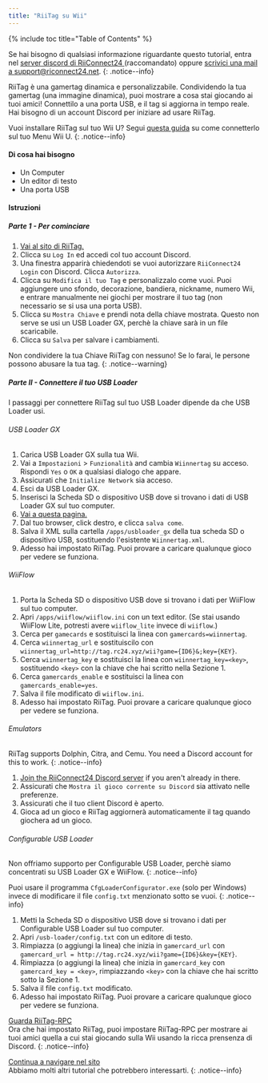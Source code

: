 ```yaml
---
title: "RiiTag su Wii"
---
```


{% include toc title="Table of Contents" %}

Se hai bisogno di qualsiasi informazione riguardante questo tutorial, entra nel [server discord di RiiConnect24 ](https://discord.gg/rc24)(raccomandato) oppure [scrivici una mail a support@riconnect24.net](mailto:support@riiconnect24.net).
{: .notice--info}

RiiTag è una gamertag dinamica e personalizzabile. Condividendo la tua gamertag (una immagine dinamica), puoi mostrare a cosa stai giocando ai tuoi amici! Connettilo a una porta USB, e il tag si aggiorna in tempo reale. Hai bisogno di un account Discord per iniziare ad usare RiiTag.

Vuoi installare RiiTag sul tuo Wii U? Segui [questa guida](riitag-wiiu) su come connetterlo sul tuo Menu Wii U.
{: .notice--info}

#### Di cosa hai bisogno

* Un Computer
* Un editor di testo
* Una porta USB

#### Istruzioni

##### Parte 1 - Per cominciare

1. [Vai al sito di RiiTag.](https://tag.rc24.xyz/)
2. Clicca su `Log In` ed accedi col tuo account Discord.
3. Una finestra apparirà chiedendoti se vuoi autorizzare `RiiConnect24 Login` con Discord. Clicca `Autorizza`.
4. Clicca su `Modifica il tuo Tag` e personalizzalo come vuoi. Puoi aggiungere uno sfondo, decorazione, bandiera, nickname, numero Wii, e entrare manualmente nei giochi per mostrare il tuo tag (non necessario se si usa una porta USB).
5. Clicca su `Mostra Chiave` e prendi nota della chiave mostrata. Questo non serve se usi un USB Loader GX, perchè la chiave sarà in un file scaricabile.
6. Clicca su `Salva` per salvare i cambiamenti.

Non condividere la tua Chiave RiiTag con nessuno! Se lo farai, le persone possono abusare la tua tag.
{: .notice--warning}

##### Parte II - Connettere il tuo USB Loader

I passaggi per connettere RiiTag sul tuo USB Loader dipende da che USB Loader usi.

###### USB Loader GX

1. Carica USB Loader GX sulla tua Wii.
2. Vai a `Impostazioni` > `Funzionalità` and cambia `Wiinnertag` su acceso. Rispondi `Yes` o `OK` a qualsiasi dialogo che appare.
3. Assicurati che `Initialize Network` sia acceso.
4. Esci da USB Loader GX.
5. Inserisci la Scheda SD o dispositivo USB dove si trovano i dati di USB Loader GX sul tuo computer.
6. [Vai a questa pagina.](https://tag.rc24.xyz/Wiinnertag.xml)
7. Dal tuo browser, click destro, e clicca `salva come`.
8. Salva il XML sulla cartella `/apps/usbloader_gx`  della tua scheda SD o dispositivo USB, sostituendo l'esistente `Wiinnertag.xml`.
9. Adesso hai impostato RiiTag. Puoi provare a caricare qualunque gioco per vedere se funziona.

###### WiiFlow

1. Porta la Scheda SD o dispositivo USB dove si trovano i dati per WiiFlow sul tuo computer.
2. Apri `/apps/wiiflow/wiiflow.ini` con un text editor. (Se stai usando WiiFlow Lite, potresti avere `wiiflow_lite` invece di `wiiflow`.)
3. Cerca per `gamecards` e sostituisci la linea con `gamercards=wiinnertag`.
4. Cerca `wiinnertag_url` e sostituiscilo con `wiinnertag_url=http://tag.rc24.xyz/wii?game={ID6}&;key={KEY}`.
5. Cerca `wiinnertag_key` e sostituisci la linea con `wiinnertag_key=<key>`, sostituendo `<key>` con la chiave che hai scritto nella Sezione 1.
6. Cerca `gamercards_enable` e sostituisci la linea con `gamercards_enable=yes`.
7. Salva il file modificato di `wiiflow.ini`.
8. Adesso hai impostato RiiTag. Puoi provare a caricare qualunque gioco per vedere se funziona.

###### Emulators

RiiTag supports Dolphin, Citra, and Cemu. You need a Discord account for this to work.
{: .notice--info}

1. [Join the RiiConnect24 Discord server](https://discord.gg/rc24) if you aren't already in there.
2. Assicurati che `Mostra il gioco corrente su Discord` sia attivato nelle preferenze.
3. Assicurati che il tuo client Discord è aperto.
4. Gioca ad un gioco e RiiTag aggiornerà automaticamente il tag quando giochera ad un gioco.

###### Configurable USB Loader

Non offriamo supporto per Configurable USB Loader, perchè siamo concentrati su USB Loader GX e WiiFlow.
{: .notice--info}

Puoi usare il programma `CfgLoaderConfigurator.exe` (solo per Windows) invece di modificare il file `config.txt` menzionato sotto se vuoi.
{: .notice--info}

1. Metti la Scheda SD o dispositivo USB dove si trovano i dati per Configurable USB Loader sul tuo computer.
2. Apri `/usb-loader/config.txt` con un editore di testo.
3. Rimpiazza (o aggiungi la linea) che inizia in `gamercard_url` con `gamercard_url = http://tag.rc24.xyz/wii?game={ID6}&key={KEY}`.
4. Rimpiazza (o aggiungi la linea) che inizia in `gamercard_key` con `gamercard_key = <key>`, rimpiazzando `<key>` con la chiave che hai scritto sotto la Sezione 1.
5. Salva il file `config.txt` modificato.
6. Adesso hai impostato RiiTag. Puoi provare a caricare qualunque gioco per vedere se funziona.

[Guarda RiiTag-RPC](https://github.com/RiiConnect24/RiiTag-RPC/releases/latest)<br> Ora che hai impostato RiiTag, puoi impostare RiiTag-RPC per mostrare ai tuoi amici quella a cui stai giocando sulla Wii usando la ricca prensenza di Discord.
{: .notice--info}

[Continua a navigare nel sito](site-navigation)<br> Abbiamo molti altri tutorial che potrebbero interessarti.
{: .notice--info}
